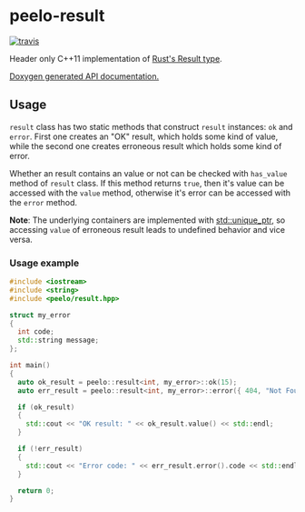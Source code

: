 # peelo-result

[![travis][travis-image]][travis-url]

Header only C++11 implementation of [Rust's Result type].

[Doxygen generated API documentation.][API]

[travis-image]: https://travis-ci.com/peelonet/peelo-result.svg?branch=master
[travis-url]: https://travis-ci.com/peelonet/peelo-result
[Rust's Result type]: https://doc.rust-lang.org/std/result/
[API]: https://peelonet.github.io/peelo-result/index.html

## Usage

`result` class has two static methods that construct `result` instances: `ok`
and `error`. First one creates an "OK" result, which holds some kind of value,
while the second one creates erroneous result which holds some kind of error.

Whether an result contains an value or not can be checked with `has_value`
method of `result` class. If this method returns `true`, then it's value can be
accessed with the `value`  method, otherwise it's error can be accessed with
the `error` method.

**Note**: The underlying containers are implemented with [std::unique_ptr], so
accessing `value` of erroneous result leads to undefined behavior and vice
versa.

[std::unique_ptr]: https://en.cppreference.com/w/cpp/memory/unique_ptr

### Usage example

```C++
#include <iostream>
#include <string>
#include <peelo/result.hpp>

struct my_error
{
  int code;
  std::string message;
};

int main()
{
  auto ok_result = peelo::result<int, my_error>::ok(15);
  auto err_result = peelo::result<int, my_error>::error({ 404, "Not Found" });

  if (ok_result)
  {
    std::cout << "OK result: " << ok_result.value() << std::endl;
  }

  if (!err_result)
  {
    std::cout << "Error code: " << err_result.error().code << std::endl;
  }

  return 0;
}
```
